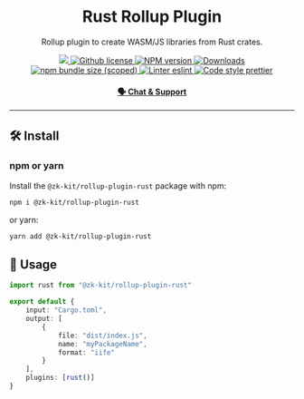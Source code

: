 <p align="center">
    <h1 align="center">
        Rust Rollup Plugin
    </h1>
    <p align="center">Rollup plugin to create WASM/JS libraries from Rust crates.</p>
</p>

<p align="center">
    <a href="https://github.com/privacy-scaling-explorations/zk-kit">
        <img src="https://img.shields.io/badge/project-zk--kit-blue.svg?style=flat-square">
    </a>
    <a href="https://github.com/privacy-scaling-explorations/zk-kit/blob/main/LICENSE">
        <img alt="Github license" src="https://img.shields.io/github/license/privacy-scaling-explorations/zk-kit.svg?style=flat-square">
    </a>
    <a href="https://www.npmjs.com/package/@zk-kit/rollup-plugin-rust">
        <img alt="NPM version" src="https://img.shields.io/npm/v/@zk-kit/rollup-plugin-rust?style=flat-square" />
    </a>
    <a href="https://npmjs.org/package/@zk-kit/rollup-plugin-rust">
        <img alt="Downloads" src="https://img.shields.io/npm/dm/@zk-kit/rollup-plugin-rust.svg?style=flat-square" />
    </a>
    <a href="https://bundlephobia.com/package/@zk-kit/rollup-plugin-rust">
        <img alt="npm bundle size (scoped)" src="https://img.shields.io/bundlephobia/minzip/@zk-kit/rollup-plugin-rust" />
    </a>
    <a href="https://eslint.org/">
        <img alt="Linter eslint" src="https://img.shields.io/badge/linter-eslint-8080f2?style=flat-square&logo=eslint" />
    </a>
    <a href="https://prettier.io/">
        <img alt="Code style prettier" src="https://img.shields.io/badge/code%20style-prettier-f8bc45?style=flat-square&logo=prettier" />
    </a>
</p>

<div align="center">
    <h4>
        <a href="https://discord.gg/9B9WgGP6YM">
            🗣️ Chat &amp; Support
        </a>
    </h4>
</div>

---

## 🛠 Install

### npm or yarn

Install the `@zk-kit/rollup-plugin-rust` package with npm:

```bash
npm i @zk-kit/rollup-plugin-rust
```

or yarn:

```bash
yarn add @zk-kit/rollup-plugin-rust
```

## 📜 Usage

```typescript
import rust from "@zk-kit/rollup-plugin-rust"

export default {
    input: "Cargo.toml",
    output: [
        {
            file: "dist/index.js",
            name: "myPackageName",
            format: "iife"
        }
    ],
    plugins: [rust()]
}
```
